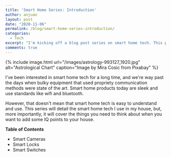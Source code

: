 ```yaml
---
title: 'Smart Home Series: Introduction'
author: anjuan
layout: post
date: "2020-11-06"
permalink: /blog/smart-home-series-introduction/
categories:
  - Tech
excerpt: "I'm kicking off a blog post series on smart home tech. This page will serve as the table of contents for the series."
comments: true
---
```


{% include image.html url="/images/astrology-993127_1920.jpg" alt="Astrological Chart" caption="Image by Mira Cosic from Pixabay" %}

I've been interested in smart home tech for a long time, and we're way past the days when bulky equipment that used propriety communication methods were state of the art. Smart home products today are sleek and use standards like wifi and bluetooth.

However, that doesn't mean that smart home tech is easy to understand and use. This series will detail the smart home tech I use in my house, but, more importantly, it will cover the things you need to think about when you want to add some IQ points to your house.

**Table of Contents**
* Smart Cameras
* Smart Locks
* Smart Switches